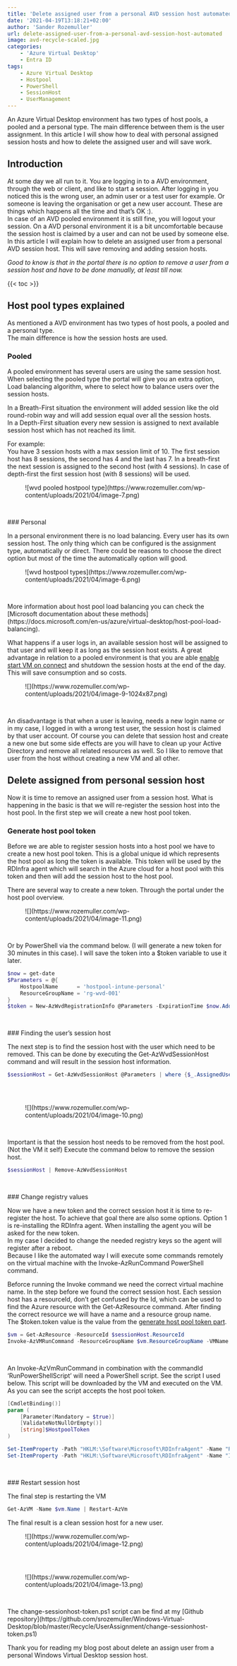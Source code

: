 ```yaml
---
title: 'Delete assigned user from a personal AVD session host automated'
date: '2021-04-19T13:18:21+02:00'
author: 'Sander Rozemuller'
url: delete-assigned-user-from-a-personal-avd-session-host-automated
image: avd-recycle-scaled.jpg
categories:
    - 'Azure Virtual Desktop'
    - Entra ID
tags:
    - Azure Virtual Desktop
    - Hostpool
    - PowerShell
    - SessionHost
    - UserManagement
---
```


An Azure Virtual Desktop environment has two types of host pools, a pooled and a personal type. The main difference between them is the user assignment. In this article I will show how to deal with personal assigned session hosts and how to delete the assigned user and will save work.

## Introduction

At some day we all run to it. You are logging in to a AVD environment, through the web or client, and like to start a session. After logging in you noticed this is the wrong user, an admin user or a test user for example. Or someone is leaving the organisation or get a new user account. These are things which happens all the time and that’s OK :).   
In case of an AVD pooled environment it is still fine, you will logout your session. On a AVD personal environment it is a bit uncomfortable because the session host is claimed by a user and can not be used by someone else.   
In this article I will explain how to delete an assigned user from a personal AVD session host. This will save removing and adding session hosts.   
  
*Good to know is that in the portal there is no option to remove a user from a session host and have to be done manually, at least till now.*

{{< toc >}}

## Host pool types explained

As mentioned a AVD environment has two types of host pools, a pooled and a personal type.   
The main difference is how the session hosts are used.

### Pooled

A pooled environment has several users are using the same session host. When selecting the pooled type the portal will give you an extra option, Load balancing algorithm, where to select how to balance users over the session hosts.   
  
In a Breath-First situation the environment will added session like the old round-robin way and will add session equal over all the session hosts.   
In a Depth-First situation every new session is assigned to next available session host which has not reached its limit.   
  
For example:  
You have 3 session hosts with a max session limit of 10. The first session host has 8 sessions, the second has 4 and the last has 7. In a breath-first the next session is assigned to the second host (with 4 sessions). In case of depth-first the first session host (with 8 sessions) will be used.

<figure class="wp-block-image size-large">![wvd pooled hostpool type](https://www.rozemuller.com/wp-content/uploads/2021/04/image-7.png)</figure><div aria-hidden="true" class="wp-block-spacer" style="height:30px"></div>### Personal

In a personal environment there is no load balancing. Every user has its own session host. The only thing which can be configured is the assignment type, automatically or direct. There could be reasons to choose the direct option but most of the time the automatically option will good.

<figure class="wp-block-image size-full is-resized">![wvd hostpool types](https://www.rozemuller.com/wp-content/uploads/2021/04/image-6.png)</figure><div aria-hidden="true" class="wp-block-spacer" style="height:30px"></div>More information about host pool load balancing you can check the [Microsoft documentation about these methods](https://docs.microsoft.com/en-us/azure/virtual-desktop/host-pool-load-balancing).

What happens if a user logs in, an available session host will be assigned to that user and will keep it as long as the session host exists. A great advantage in relation to a pooled environment is that you are able [enable start VM on connect](https://www.rozemuller.com/configure-wvd-start-vm-on-connect-automated-with-role-assignments-and-graph-api/) and shutdown the session hosts at the end of the day. This will save consumption and so costs.

<figure class="wp-block-image size-large is-resized">![](https://www.rozemuller.com/wp-content/uploads/2021/04/image-9-1024x87.png)</figure><div aria-hidden="true" class="wp-block-spacer" style="height:30px"></div>An disadvantage is that when a user is leaving, needs a new login name or in my case, I logged in with a wrong test user, the session host is claimed by that user account. Of course you can delete that session host and create a new one but some side effects are you will have to clean up your Active Directory and remove all related resources as well.   
So I like to remove that user from the host without creating a new VM and all other.

## Delete assigned from personal session host

Now it is time to remove an assigned user from a session host. What is happening in the basic is that we will re-register the session host into the host pool. In the first step we will create a new host pool token.

### Generate host pool token

Before we are able to register session hosts into a host pool we have to create a new host pool token. This is a global unique id which represents the host pool as long the token is available. This token will be used by the RDInfra agent which will search in the Azure cloud for a host pool with this token and then will add the session host to the host pool.  
  
There are several way to create a new token. Through the portal under the host pool overview.

<figure class="wp-block-image size-large">![](https://www.rozemuller.com/wp-content/uploads/2021/04/image-11.png)</figure><div aria-hidden="true" class="wp-block-spacer" style="height:30px"></div>Or by PowerShell via the command below. (I will generate a new token for 30 minutes in this case). I will save the token into a $token variable to use it later.

```powershell
$now = get-date
$Parameters = @{
    HostpoolName      = 'hostpool-intune-personal'
    ResourceGroupName = 'rg-wvd-001' 
}
$token = New-AzWvdRegistrationInfo @Parameters -ExpirationTime $now.AddMinutes(30)
```

<div aria-hidden="true" class="wp-block-spacer" style="height:30px"></div>### Finding the user’s session host

The next step is to find the session host with the user which need to be removed. This can be done by executing the Get-AzWvdSessionHost command and will result in the session host information.

```powershell
$sessionHost = Get-AzWvdSessionHost @Parameters | where {$_.AssignedUser -eq 'useraccount'} | FL
```

<div aria-hidden="true" class="wp-block-spacer" style="height:30px"></div><figure class="wp-block-image size-full is-resized">![](https://www.rozemuller.com/wp-content/uploads/2021/04/image-10.png)</figure><div aria-hidden="true" class="wp-block-spacer" style="height:30px"></div>Important is that the session host needs to be removed from the host pool. (Not the VM it self)  
Execute the command below to remove the session host.

```powershell
$sessionHost | Remove-AzWvdSessionHost
```

<div aria-hidden="true" class="wp-block-spacer" style="height:30px"></div>### Change registry values

Now we have a new token and the correct session host it is time to re-register the host. To achieve that goal there are also some options. Option 1 is re-installing the RDInfra agent. When installing the agent you will be asked for the new token.   
In my case I decided to change the needed registry keys so the agent will register after a reboot.   
Because I like the automated way I will execute some commands remotely on the virtual machine with the Invoke-AzRunCommand PowerShell command.

Beforce running the Invoke command we need the correct virtual machine name. In the step before we found the correct session host. Each session host has a resourceId, don’t get confused by the Id, which can be used to find the Azure resource with the Get-AzResource command. After finding the correct resource we will have a name and a resource group name.   
The $token.token value is the value from the [generate host pool token part](#generate-token).

```powershell
$vm = Get-AzResource -ResourceId $sessionHost.ResourceId
Invoke-AzVMRunCommand -ResourceGroupName $vm.ResourceGroupName -VMName $vm.Name -CommandId 'RunPowerShellScript' -ScriptPath .\delete-wvdassigneduser.ps1 -Parameter @{HostpoolToken = $token.token}
```

<div aria-hidden="true" class="wp-block-spacer" style="height:30px"></div>An Invoke-AzVmRunCommand in combination with the commandId ‘RunPowerShellScript’ will need a PowerShell script. See the script I used below. This script will be downloaded by the VM and executed on the VM. As you can see the script accepts the host pool token.

```powershell
[CmdletBinding()]
param (
    [Parameter(Mandatory = $true)]
    [ValidateNotNullOrEmpty()]
    [string]$HostpoolToken
)

Set-ItemProperty -Path "HKLM:\Software\Microsoft\RDInfraAgent" -Name "RegistrationToken" -Value $HostpoolToken
Set-ItemProperty -Path "HKLM:\Software\Microsoft\RDInfraAgent" -Name "IsRegistered" -Value 0
```

<div aria-hidden="true" class="wp-block-spacer" style="height:30px"></div>### Restart session host

The final step is restarting the VM

```powershell
Get-AzVM -Name $vm.Name | Restart-AzVm
```

The final result is a clean session host for a new user.

<figure class="wp-block-image size-full is-resized">![](https://www.rozemuller.com/wp-content/uploads/2021/04/image-12.png)</figure><div aria-hidden="true" class="wp-block-spacer" style="height:30px"></div><figure class="wp-block-image size-full is-resized">![](https://www.rozemuller.com/wp-content/uploads/2021/04/image-13.png)</figure><div aria-hidden="true" class="wp-block-spacer" style="height:30px"></div>  
The change-sessionhost-token.ps1 script can be find at my [Github repository](https://github.com/srozemuller/Windows-Virtual-Desktop/blob/master/Recycle/UserAssignment/change-sessionhost-token.ps1)

Thank you for reading my blog post about delete an assign user from a personal Windows Virtual Desktop session host.